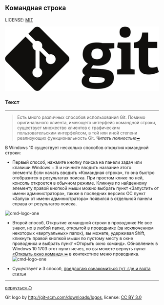 ## Командная строка

LICENSE: [MIT](./license.md)

![git-logo](./assets/logo.svg)

### **Текст**

---

>Есть много различных способов использования Git. Помимо оригинального клиента, имеющего интерфейс командной строки, существует множество клиентов с графическим пользовательским интерфейсом, в той или иной степени реализующих функциональность Git.
***Читать полностью***[&#10149;](https://git-scm.com/book/ru/v2/%D0%92%D0%B2%D0%B5%D0%B4%D0%B5%D0%BD%D0%B8%D0%B5-%D0%9A%D0%BE%D0%BC%D0%B0%D0%BD%D0%B4%D0%BD%D0%B0%D1%8F-%D1%81%D1%82%D1%80%D0%BE%D0%BA%D0%B0)

В Windows 10 существует несколько способов открытия командной строки:

* Первый способ, нажмите кнопку поиска на панели задач или клавиши Windows + S и начните вводить название этого элемента.Если начать вводить «Командная строка», то она быстро отобразится в результатах поиска. При простом клике по ней, консоль откроется в обычном режиме. Кликнув по найденному элементу правой кнопкой мыши можно выбрать пункт «Запустить от имени администратора», также в последних версиях ОС пункт «Запуск от имени администратора» появился в отдельной панели справа от результатов поиска.

![cmd-logo-one](https://remontka.pro/images/run-cmd-as-admin-search-win-10-new.png)

* Второй способ, Открытие командной строки в проводнике
Не все знают, но в любой папке, открытой в проводнике (за исключением некоторых «виртуальных» папок), вы можете, удерживая Shift, кликнуть правой кнопкой мыши по пустому месту в окне проводника и выбрать пункт «Открыть окно команд». Обновление: в Windows 10 1703 этот пункт исчез, но вы можете вернуть пункт [«Открыть окно команд» &#10149;](https://remontka.pro/open-command-window-windows-10/) в контекстное меню проводника.
![cmd-logo-one](https://remontka.pro/images/run-cmd-from-folder-win-10.png)

* Существует и 3 способ, [предлогаю ознакомиться тут, где и взята статья](https://remontka.pro/open-command-line-windows-10/)
---

[вернуться &#8634;](./introduction.md)

Git logo by http://git-scm.com/downloads/logos,
license: [CC BY 3.0](https://creativecommons.org/licenses/by/3.0/)